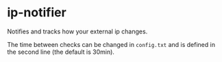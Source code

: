 # ip-notifier
Notifies and tracks how your external ip changes. 

The time between checks can be changed in `config.txt` and is defined in the second line (the default is 30min).
